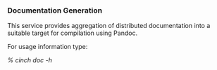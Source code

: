 <!-- CINCHDOC DOCUMENT(User Guide) SECTION(CLI) -->

### Documentation Generation

This service provides aggregation of distributed documentation into a
suitable target for compilation using Pandoc.

For usage information type:

*% cinch doc -h*
